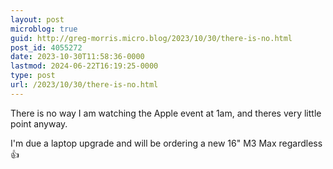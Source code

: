 ```yaml
---
layout: post
microblog: true
guid: http://greg-morris.micro.blog/2023/10/30/there-is-no.html
post_id: 4055272
date: 2023-10-30T11:58:36-0000
lastmod: 2024-06-22T16:19:25-0000
type: post
url: /2023/10/30/there-is-no.html
---
```

There is no way I am watching the Apple event at 1am, and theres very little point anyway.

I'm due a laptop upgrade and will be ordering a new 16" M3 Max regardless 👍
